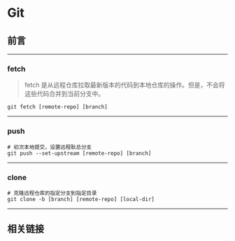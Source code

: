 # Git

## 前言

---

### fetch

> fetch 是从远程仓库拉取最新版本的代码到本地仓库的操作。但是，不会将这些代码合并到当前分支中。

```shell
git fetch [remote-repo] [branch]
```

---

### push

```shell
# 初次本地提交，设置远程耿总分支
git push --set-upstream [remote-repo] [branch]
```

---

### clone

```shell
# 克隆远程仓库的指定分支到指定目录
git clone -b [branch] [remote-repo] [local-dir]
```

---

## 相关链接